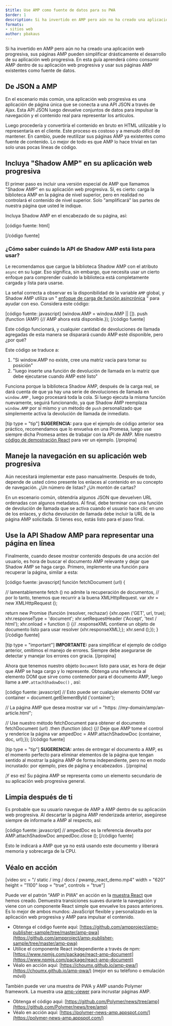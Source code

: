 ```yaml
---
$title: Use AMP como fuente de datos para su PWA
$order: 1
description: Si ha invertido en AMP pero aún no ha creado una aplicación web progresiva, sus páginas AMP pueden simplificar drásticamente el desarrollo de su aplicación web progresiva.
formats:
- sitios web
author: pbakaus
---
```


Si ha invertido en AMP pero aún no ha creado una aplicación web progresiva, sus páginas AMP pueden simplificar drásticamente el desarrollo de su aplicación web progresiva. En esta guía aprenderá cómo consumir AMP dentro de su aplicación web progresiva y usar sus páginas AMP existentes como fuente de datos.

## De JSON a AMP

En el escenario más común, una aplicación web progresiva es una aplicación de página única que se conecta a una API JSON a través de Ajax. Esta API JSON luego devuelve conjuntos de datos para impulsar la navegación y el contenido real para representar los artículos.

Luego procedería y convertiría el contenido en bruto en HTML utilizable y lo representaría en el cliente. Este proceso es costoso y a menudo difícil de mantener. En cambio, puede reutilizar sus páginas AMP ya existentes como fuente de contenido. Lo mejor de todo es que AMP lo hace trivial en tan solo unas pocas líneas de código.

## Incluya "Shadow AMP" en su aplicación web progresiva

El primer paso es incluir una versión especial de AMP que llamamos "Shadow AMP" en su aplicación web progresiva. Sí, es cierto: carga la biblioteca AMP en la página de nivel superior, pero en realidad no controlará el contenido de nivel superior. Solo "amplificará" las partes de nuestra página que usted le indique.

Incluya Shadow AMP en el encabezado de su página, así:

[código fuente: html]

<!-- Asynchronously load the AMP-with-Shadow-DOM runtime library. -->

<script async="" src="https://cdn.ampproject.org/shadow-v0.js"></script>

[/código fuente]

### ¿Cómo saber cuándo la API de Shadow AMP está lista para usar?

Le recomendamos que cargue la biblioteca Shadow AMP con el atributo `async` en su lugar. Eso significa, sin embargo, que necesita usar un cierto enfoque para comprender cuándo la biblioteca está completamente cargada y lista para usarse.

La señal correcta a observar es la disponibilidad de la variable `AMP` global, y Shadow AMP utiliza un " [enfoque de carga de función asincrónica](http://mrcoles.com/blog/google-analytics-asynchronous-tracking-how-it-work/) " para ayudar con eso. Considera este código:

[código fuente: javascript] (window.AMP = window.AMP || []). push (function (AMP) {// AMP ahora está disponible.}); [/código fuente]

Este código funcionará, y cualquier cantidad de devoluciones de llamada agregadas de esta manera se disparará cuando AMP esté disponible, pero ¿por qué?

Este código se traduce a:

1. "Si window.AMP no existe, cree una matriz vacía para tomar su posición"
2. "luego inserte una función de devolución de llamada en la matriz que debe ejecutarse cuando AMP esté listo"

Funciona porque la biblioteca Shadow AMP, después de la carga real, se dará cuenta de que ya hay una serie de devoluciones de llamada en `window.AMP` , luego procesará toda la cola. Si luego ejecuta la misma función nuevamente, seguirá funcionando, ya que Shadow AMP reemplaza `window.AMP` por sí mismo y un método de `push` personalizado que simplemente activa la devolución de llamada de inmediato.

[tip type = "tip"] **SUGERENCIA:** para que el ejemplo de código anterior sea práctico, recomendamos que lo envuelva en una Promesa, luego use siempre dicha Promesa antes de trabajar con la API de AMP. Mire nuestro [código de demostración React](https://github.com/ampproject/amp-publisher-sample/blob/master/amp-pwa/src/components/amp-document/amp-document.js#L20) para ver un ejemplo. [/propina]

## Maneje la navegación en su aplicación web progresiva

Aún necesitará implementar este paso manualmente. Después de todo, depende de usted cómo presente los enlaces al contenido en su concepto de navegación. ¿Un número de listas? ¿Un montón de cartas?

En un escenario común, obtendría algunos JSON que devuelven URL ordenadas con algunos metadatos. Al final, debe terminar con una función de devolución de llamada que se activa cuando el usuario hace clic en uno de los enlaces, y dicha devolución de llamada debe incluir la URL de la página AMP solicitada. Si tienes eso, estás listo para el paso final.

## Use la API Shadow AMP para representar una página en línea

Finalmente, cuando desee mostrar contenido después de una acción del usuario, es hora de buscar el documento AMP relevante y dejar que Shadow AMP se haga cargo. Primero, implemente una función para recuperar la página, similar a esta:

[código fuente: javascript] función fetchDocument (url) {

// lamentablemente fetch () no admite la recuperación de documentos, // por lo tanto, tenemos que recurrir a la buena XMLHttpRequest. var xhr = new XMLHttpRequest ();

return new Promise (función (resolver, rechazar) {xhr.open ('GET', url, true); xhr.responseType = 'document'; xhr.setRequestHeader ('Accept', 'text / html'); xhr.onload = function () {// .responseXML contiene un objeto de documento listo para usar resolver (xhr.responseXML);}; xhr.send ();}); } [/código fuente]

[tip type = "important"] **IMPORTANTE:** para simplificar el ejemplo de código anterior, omitimos el manejo de errores. Siempre debe asegurarse de detectar y manejar los errores con gracia. [/propina]

Ahora que tenemos nuestro objeto `Document` listo para usar, es hora de dejar que AMP se haga cargo y lo represente. Obtenga una referencia al elemento DOM que sirve como contenedor para el documento AMP, luego llame a `AMP.attachShadowDoc()` , así:

[código fuente: javascript] // Esto puede ser cualquier elemento DOM var container = document.getElementById ('container');

// La página AMP que desea mostrar var url = "https: //my-domain/amp/an-article.html";

// Use nuestro método fetchDocument para obtener el documento fetchDocument (url) .then (function (doc) {// Deje que AMP tome el control y renderice la página var ampedDoc = AMP.attachShadowDoc (container, doc, url);}); [/código fuente]

[tip type = "tip"] **SUGERENCIA:** antes de entregar el documento a AMP, es el momento perfecto para eliminar elementos de la página que tengan sentido al mostrar la página AMP de forma independiente, pero no en modo incrustado: por ejemplo, pies de página y encabezados . [/propina]

¡Y eso es! Su página AMP se representa como un elemento secundario de su aplicación web progresiva general.

## Limpia después de ti

Es probable que su usuario navegue de AMP a AMP dentro de su aplicación web progresiva. Al descartar la página AMP renderizada anterior, asegúrese siempre de informarle a AMP al respecto, así:

[código fuente: javascript] // ampedDoc es la referencia devuelta por AMP.attachShadowDoc ampedDoc.close (); [/código fuente]

Esto le indicará a AMP que ya no está usando este documento y liberará memoria y sobrecarga de la CPU.

## Véalo en acción

[video src = "/ static / img / docs / pwamp_react_demo.mp4" width = "620" height = "1100" loop = "true", controls = "true"]

Puede ver el patrón "AMP in PWA" en acción en la [muestra React](https://github.com/ampproject/amp-publisher-sample/tree/master/amp-pwa) que hemos creado. Demuestra transiciones suaves durante la navegación y viene con un componente React simple que envuelve los pasos anteriores. Es lo mejor de ambos mundos: JavaScript flexible y personalizado en la aplicación web progresiva y AMP para impulsar el contenido.

- Obtenga el código fuente aquí: [https://github.com/ampproject/amp-publisher-sample/tree/master/amp-pwa](https://github.com/ampproject/amp-publisher-sample/tree/master/amp-pwa)
- Utilice el componente React independiente a través de npm: [https://www.npmjs.com/package/react-amp-document](https://www.npmjs.com/package/react-amp-document)
- Véalo en acción aquí: [https://choumx.github.io/amp-pwa/](https://choumx.github.io/amp-pwa/) (mejor en su teléfono o emulación móvil)

También puede ver una muestra de PWA y AMP usando Polymer framework. La muestra usa [amp-viewer](https://github.com/PolymerLabs/amp-viewer/) para incrustar páginas AMP.

- Obtenga el código aquí: [https://github.com/Polymer/news/tree/amp](https://github.com/Polymer/news/tree/amp)
- Véalo en acción aquí: [https://polymer-news-amp.appspot.com/](https://polymer-news-amp.appspot.com/)
